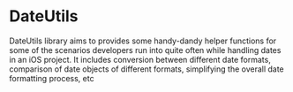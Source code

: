 # DateUtils
DateUtils library aims to provides some handy-dandy helper functions for some of the scenarios developers run into quite often while handling dates in an iOS project. It includes conversion between different date formats, comparison of date objects of different formats, simplifying the overall date formatting process, etc
